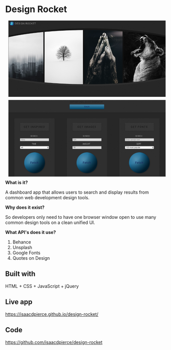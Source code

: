 # Design Rocket

<img src="../images/design-rocket-cover.png"
     alt="Design Rocket Cover"
     style="float: left; margin-left: 10px; margin-bottom: 10px; width: 500px;" />
<img src="../images/design-rocket-controllers.png"
     alt="Design Rocket Cover"
     style="float: left; margin-left: 10px; margin-bottom: 10px; width: 500px;" />

**What is it?**

A dashboard app that allows users to search and display results from common web development design tools.

**Why does it exist?**

So developers only need to have one browser window open to use many common design tools on a clean unified UI.

**What API's does it use?**

1. Behance
2. Unsplash
3. Google Fonts
4. Quotes on Design

## Built with

HTML + CSS + JavaScript + jQuery

## Live app

https://isaacdpierce.github.io/design-rocket/

## Code

https://github.com/isaacdpierce/design-rocket
